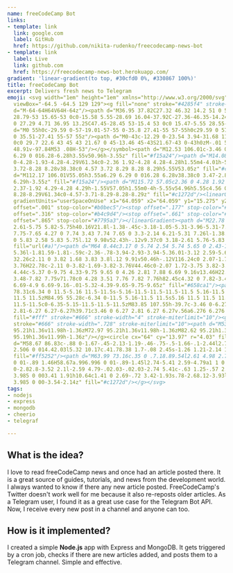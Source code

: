 ```yaml
---
name: freeCodeCamp Bot
links:
- template: link
  link: google.com
  label: GitHub
  href: https://github.com/nikita-rudenko/freecodecamp-news-bot
- template: link
  label: Live
  link: github.com
  href: https://freecodecamp-news-bot.herokuapp.com/
gradient: 'linear-gradient(to top, #30cfd0 0%, #330867 100%)'
title: freeCodeCamp Bot
excerpt: Delivers fresh news to Telegram
emoji: <svg width="1em" height="1em" xmlns="http://www.w3.org/2000/svg"><symbol id="d"
  viewBox="-64.5 -64.5 129 129"><g fill="none" stroke="#4285f4" stroke-miterlimit="10"><path
  d="M-64-64H64V64H-64z"/><path d="M36.95 37.82C27.32 46.32 14.2 51 0 51c-14.27 0-27.39-4.62-36.96-13.01C-47.45
  28.79-53 15.65-53 0c0-15.58 5.55-28.69 16.04-37.92C-27.36-46.35-14.24-51 0-51c14.17
  0 27.29 4.71 36.95 13.25C47.45-28.45 53-15.4 53 0c0 15.47-5.55 28.55-16.05 37.82z"/><path
  d="M0 55h0c-29.59 0-57-19.01-57-55 0-35.8 27.41-55 57-55h0c29.59 0 57 19.69 57 55
  0 35.51-27.41 55-57 55z"/><path d="M0-43c-12.29 0-23.54 3.94-31.68 11.09C-40.39-24.25-45-13.21-45
  0c0 29.7 22.6 43 45 43 21.67 0 45-13.46 45-43S21.67-43 0-43h0zM-.01 51V-51M-16 48.95v-97.88M15.99
  48.91v-97.84M53 .08H-53"/></g></symbol><path d="M12.53 106.01c-3.46 0-6.28-2.82-6.28-6.29V61.34a6.29
  6.29 0 016.28-6.28h3.55v50.96h-3.55z" fill="#f15a24"/><path d="M14.08 57.05v46.96h-1.55c-2.36
  0-4.28-1.93-4.28-4.29V61.34c0-2.36 1.92-4.28 4.28-4.28h1.55m4-4.01h-5.55c-4.57 0-8.28
  3.72-8.28 8.28v38.38c0 4.57 3.72 8.29 8.28 8.29h5.55V53.05z" fill="#c1272d"/><path
  d="M112.17 106.01V55.05h3.55a6.29 6.29 0 016.28 6.28v38.38c0 3.47-2.82 6.29-6.28
  6.29h-3.55z" fill="#f15a24"/><path d="M115.72 57.05c2.36 0 4.28 1.92 4.28 4.28v38.38c0
  2.37-1.92 4.29-4.28 4.29h-1.55V57.05h1.55m0-4h-5.55v54.96h5.55c4.56 0 8.28-3.72
  8.28-8.29V61.34c0-4.57-3.71-8.29-8.28-8.29z" fill="#c1272d"/><linearGradient id="a"
  gradientUnits="userSpaceOnUse" x1="64.059" x2="64.059" y1="15.275" y2="119.015"><stop
  offset=".001" stop-color="#b0bec5"/><stop offset=".177" stop-color="#b2c2cb"/><stop
  offset=".316" stop-color="#b4c9d4"/><stop offset=".661" stop-color="#8aa6b3"/><stop
  offset=".865" stop-color="#7795a3"/></linearGradient><path d="M22.78 122c-3.21 0-5.82-2.58-5.82-5.76V44.46c0-3.17
  2.61-5.75 5.82-5.75h40.16V21.8l-1.38-.45c-3.18-1.05-5.31-3.96-5.31-7.26 0-4.22 3.47-7.65
  7.75-7.65 4.27 0 7.74 3.43 7.74 7.65 0 3.3-2.14 6.21-5.31 7.26l-1.38.45v16.9l40.17-.01c3.21
  0 5.83 2.58 5.83 5.75l.12 9.98v52.43h-.12v9.37c0 3.18-2.61 5.76-5.83 5.76H22.78z"
  fill="url(#a)"/><path d="M64 8.44c3.17 0 5.74 2.54 5.74 5.65 0 2.43-1.58 4.59-3.94
  5.36l-1.81.59-1.81-.59c-2.36-.78-3.94-2.93-3.94-5.36.01-3.12 2.59-5.65 5.76-5.65m41.22
  32.26c2.11 0 3.82 1.68 3.83 3.8l.12 9.91v50.46h-.12V116.24c0 2.07-1.72 3.76-3.82
  3.76H22.78c-2.11 0-3.82-1.69-3.82-3.76V44.46c0-2.07 1.72-3.75 3.82-3.75H67.05l38.17-.01M64
  4.44c-5.37 0-9.75 4.33-9.75 9.65 0 4.26 2.81 7.88 6.69 9.16v13.46H22.78c-4.32 0-7.82
  3.48-7.82 7.75v71.78c0 4.28 3.51 7.76 7.82 7.76h82.45c4.32 0 7.82-3.48 7.82-7.76v-7.37h.12V54.41l-.12-9.96c0-4.28-3.52-7.75-7.82-7.75l-38.17.01V23.25c3.88-1.28
  6.69-4.9 6.69-9.16-.01-5.32-4.39-9.65-9.75-9.65z" fill="#658ca1"/><path d="M42.64
  78.31c6.34 0 11.5-5.16 11.5-11.5s-5.16-11.5-11.5-11.5-11.5 5.16-11.5 11.5 5.16 11.5
  11.5 11.5zM84.95 55.28c-6.34 0-11.5 5.16-11.5 11.5s5.16 11.5 11.5 11.5 11.5-5.16
  11.5-11.5c0-6.35-5.15-11.5-11.5-11.5zM83.85 107.55h-39.7c-3.46 0-6.27-2.81-6.27-6.27v-.56c0-3.46
  2.81-6.27 6.27-6.27h39.71c3.46 0 6.27 2.81 6.27 6.27v.56a6.276 6.276 0 01-6.28 6.27z"
  fill="#fff" stroke="#666" stroke-width="4" stroke-miterlimit="10"/><g fill="#666"
  stroke="#666" stroke-width=".728" stroke-miterlimit="10"><path d="M53.67 95.21h1.36v11.98h-1.36zM63.32
  95.21h1.36v11.98h-1.36zM72.97 95.21h1.36v11.98h-1.36zM82.62 95.21h1.36v11.98h-1.36zM44.02
  95.19h1.36v11.99h-1.36z"/></g><circle cx="64" cy="13.97" r="4.03" fill="#ff5252"/><g><path
  d="M58.67 86.83c-.88 0-1.67-.45-2.13-1.19-.46-.75-.5-1.66-.1-2.44l2.74-5.41 2.6-4.82a2.506
  2.506 0 014.42.03l5.32 10.17c.41.78.38 1.7-.08 2.45s-1.26 1.21-2.14 1.21H58.67z"
  fill="#ff5252"/><path d="M63.99 73.16c.35 0 .7.18.89.54l2.61 4.98 2.71 5.19a.995.995
  0 01-.89 1.46H58.67a.996.996 0 01-.89-1.45l2.74-5.41 2.59-4.79a1 1 0 01.88-.52m0-3c-1.47
  0-2.82.8-3.52 2.1l-2.59 4.79-.02.03-.02.03-2.74 5.41c-.63 1.25-.57 2.71.16 3.9a3.985
  3.985 0 003.41 1.91h10.64c1.41 0 2.69-.72 3.42-1.93s.78-2.68.12-3.93l-2.71-5.19-2.61-4.98a3.985
  3.985 0 00-3.54-2.14z" fill="#c1272d"/></g></svg>
tags:
- nodejs
- express
- mongodb
- cheerio
- telegraf

---
```

## What is the idea?

I love to read freeCodeCamp news and once had an article posted there. It is a great source of guides, tutorials, and news from the development world. I always wanted to know if there any new article posted. FreeCodeCamp's Twitter doesn't work well for me because it also re-reposts older articles. As a Telegram user, I found it as a great use case for the Telegram Bot API. Now, I receive every new post in a channel and anyone can too.

## How is it implemented?

I created a simple **Node.js** app with Express and MongoDB. It gets triggered by a cron job, checks if there are new articles added, and posts them to a Telegram channel. Simple and effective.
